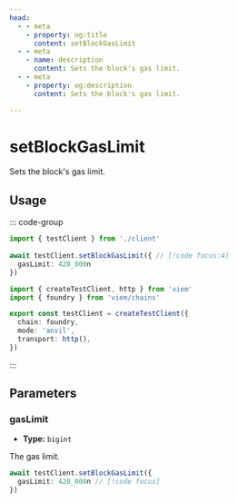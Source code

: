 ```yaml
---
head:
  - - meta
    - property: og:title
      content: setBlockGasLimit
  - - meta
    - name: description
      content: Sets the block's gas limit.
  - - meta
    - property: og:description
      content: Sets the block's gas limit.

---
```


# setBlockGasLimit

Sets the block's gas limit.

## Usage

::: code-group

```ts [example.ts]
import { testClient } from './client'
 
await testClient.setBlockGasLimit({ // [!code focus:4]
  gasLimit: 420_000n
})
```

```ts [client.ts]
import { createTestClient, http } from 'viem'
import { foundry } from 'viem/chains'

export const testClient = createTestClient({
  chain: foundry,
  mode: 'anvil',
  transport: http(), 
})
```

:::

## Parameters

### gasLimit

- **Type:** `bigint`

The gas limit.

```ts
await testClient.setBlockGasLimit({
  gasLimit: 420_000n // [!code focus]
})
```
